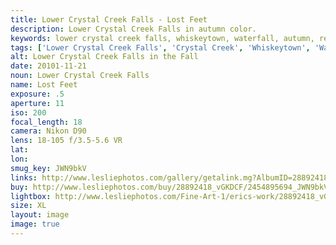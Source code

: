 ```yaml
---
title: Lower Crystal Creek Falls - Lost Feet
description: Lower Crystal Creek Falls in autumn color.
keywords: lower crystal creek falls, whiskeytown, waterfall, autumn, redding, california
tags: ['Lower Crystal Creek Falls', 'Crystal Creek', 'Whiskeytown', 'Waterfall', 'Autumn']
alt: Lower Crystal Creek Falls in the Fall
date: 20101-11-21
noun: Lower Crystal Creek Falls
name: Lost Feet
exposure: .5
aperture: 11
iso: 200
focal_length: 18
camera: Nikon D90
lens: 18-105 f/3.5-5.6 VR
lat: 
lon: 
smug_key: JWN9bkV
links: http://www.lesliephotos.com/gallery/getalink.mg?AlbumID=28892418&AlbumKey=vGKDCF&ImageID=2454895694&ImageKey=JWN9bkV&how=forum&Page=1
buy: http://www.lesliephotos.com/buy/28892418_vGKDCF/2454895694_JWN9bkV/
lightbox: http://www.lesliephotos.com/Fine-Art-1/erics-work/28892418_vGKDCF#!i=2454895694&k=JWN9bkV&lb=1&s=A
size: XL
layout: image
image: true
---
```

